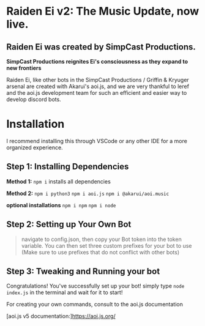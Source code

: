 # Raiden Ei v2: The Music Update, now live. 

## Raiden Ei was created by SimpCast Productions.

**SimpCast Productions reignites Ei's consciousness as they expand to new frontiers**

Raiden Ei, like other bots in the SimpCast Productions / Griffin & Kryuger arsenal are created with Akarui's aoi.js, and we are very thankful to leref and the aoi.js development team for such an efficient and easier way to develop discord bots.


# Installation

I recommend installing this through VSCode or any other IDE for a more organized experience.

## **Step 1: Installing Dependencies**

**Method 1:** 
`npm i` 
installs all dependencies

**Method 2:**
`npm i python3`
`npm i aoi.js`
`npm i @akarui/aoi.music`

**optional installations**
`npm i npm`
`npm i node`

## Step 2: Setting up Your Own Bot

> navigate to config.json, then copy your Bot token into the token variable.
> You can then set three custom prefixes for your bot to use (Make sure to use prefixes that do not conflict with other bots)

## Step 3: Tweaking and Running your bot

Congratulations! You've successfully set up your bot!
simply type ```node index.js``` in the terminal and wait for it to start!

For creating your own commands, consult to the aoi.js documentation

[aoi.js v5 documentation:]https://aoi.js.org/
